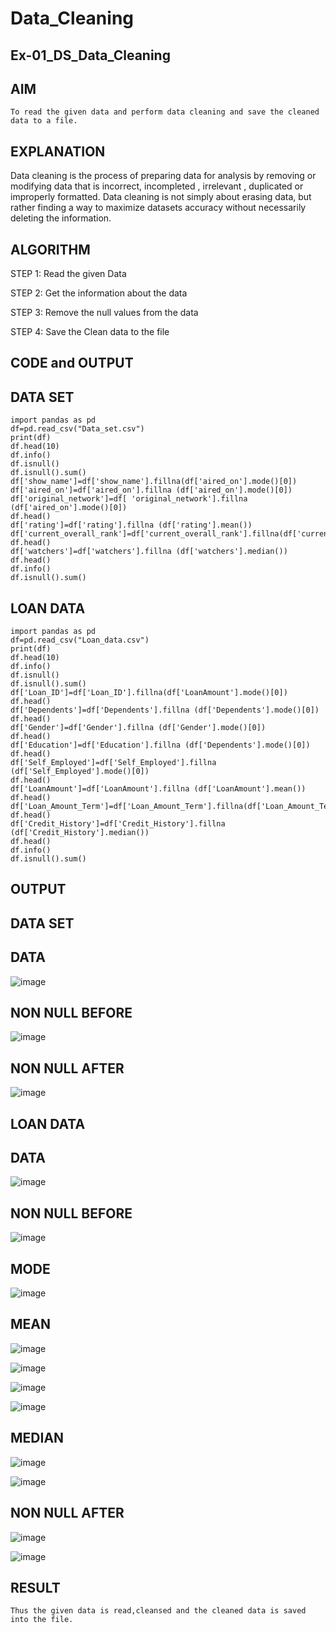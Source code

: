 # Data_Cleaning
## Ex-01_DS_Data_Cleaning
## AIM
    To read the given data and perform data cleaning and save the cleaned data to a file.
## EXPLANATION
Data cleaning is the process of preparing data for analysis by removing or modifying data that is incorrect,
incompleted , irrelevant , duplicated or improperly formatted. Data cleaning is not simply about erasing data, but rather finding a way to maximize datasets accuracy without necessarily deleting the information.

## ALGORITHM
STEP 1: Read the given Data 

STEP 2: Get the information about the data 

STEP 3: Remove the null values from the data

STEP 4: Save the Clean data to the file

## CODE and OUTPUT
## DATA SET
~~~
import pandas as pd
df=pd.read_csv("Data_set.csv")
print(df)
df.head(10)
df.info()
df.isnull()
df.isnull().sum()
df['show_name']=df['show_name'].fillna(df['aired_on'].mode()[0])
df['aired_on']=df['aired_on'].fillna (df['aired_on'].mode()[0])
df['original_network']=df[ 'original_network'].fillna (df['aired_on'].mode()[0])
df.head()
df['rating']=df['rating'].fillna (df['rating'].mean())
df['current_overall_rank']=df['current_overall_rank'].fillna(df['current_overall_rank'].mean())
df.head()
df['watchers']=df['watchers'].fillna (df['watchers'].median())
df.head()
df.info()
df.isnull().sum()
~~~
## LOAN DATA
~~~
import pandas as pd
df=pd.read_csv("Loan_data.csv")
print(df)
df.head(10)
df.info()
df.isnull()
df.isnull().sum()
df['Loan_ID']=df['Loan_ID'].fillna(df['LoanAmount'].mode()[0])
df.head()
df['Dependents']=df['Dependents'].fillna (df['Dependents'].mode()[0])
df.head()
df['Gender']=df['Gender'].fillna (df['Gender'].mode()[0])
df.head()
df['Education']=df['Education'].fillna (df['Dependents'].mode()[0])
df.head()
df['Self_Employed']=df['Self_Employed'].fillna (df['Self_Employed'].mode()[0])
df.head()
df['LoanAmount']=df['LoanAmount'].fillna (df['LoanAmount'].mean())
df.head()
df['Loan_Amount_Term']=df['Loan_Amount_Term'].fillna(df['Loan_Amount_Term'].mean())
df.head()
df['Credit_History']=df['Credit_History'].fillna (df['Credit_History'].median())
df.head()
df.info()
df.isnull().sum()
~~~
## OUTPUT
## DATA SET
## DATA
![image](https://github.com/Kulaganachi/Data_cleansing/assets/133641126/4b2d1c5a-f742-4026-9727-a78771934d19)


## NON NULL BEFORE
![image](https://github.com/Kulaganachi/Data_cleansing/assets/133641126/31421436-f145-40f5-9d32-112a4af6d38c)


## NON NULL AFTER
![image](https://github.com/Kulaganachi/Data_cleansing/assets/133641126/fc647cd5-b57c-4a44-ac0a-5715a8d40c5e)


## LOAN DATA
## DATA
![image](https://github.com/Kulaganachi/Data_cleansing/assets/133641126/80a83491-9470-44a7-b21c-46555008f40d)


## NON NULL BEFORE
![image](https://github.com/Kulaganachi/Data_cleansing/assets/133641126/ed4676c2-578e-4351-8955-8aec014df901)


## MODE
![image](https://github.com/Kulaganachi/Data_cleansing/assets/133641126/13ba72c2-f5b6-4422-bffe-874d0b0d7909)


## MEAN
![image](https://github.com/Kulaganachi/Data_cleansing/assets/133641126/1f2667e0-e0b0-4740-90db-06f29f20ef84)

![image](https://github.com/Kulaganachi/Data_cleansing/assets/133641126/e8e9d513-8d0a-4003-bee0-7041a010b06e)

![image](https://github.com/Kulaganachi/Data_cleansing/assets/133641126/abbea89a-a96d-44a4-a98e-1c2d4750b040)

![image](https://github.com/Kulaganachi/Data_cleansing/assets/133641126/a7dc9188-7b38-44f9-8af0-ed854d6e746d)

## MEDIAN
![image](https://github.com/Kulaganachi/Data_cleansing/assets/133641126/d8cb6988-7d73-4db5-ba19-88c2f9d96093)

![image](https://github.com/Kulaganachi/Data_cleansing/assets/133641126/dfcfc043-62eb-4423-949f-70d865e42ce9)


## NON NULL AFTER
![image](https://github.com/Kulaganachi/Data_cleansing/assets/133641126/4bab6a96-deb6-4f05-b44c-d1b57419b746)

![image](https://github.com/Kulaganachi/Data_cleansing/assets/133641126/28f58f6f-7ac4-4802-9db4-ba2984251558)

## RESULT
    Thus the given data is read,cleansed and the cleaned data is saved into the file.

